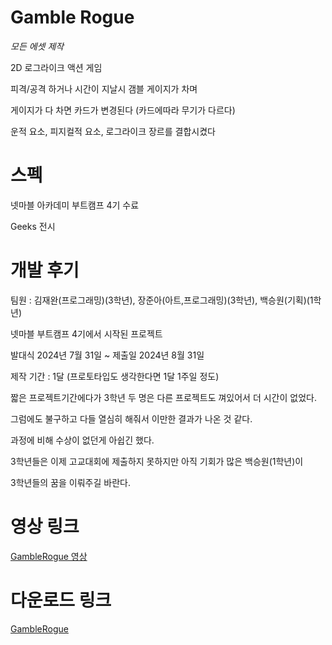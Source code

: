 # Gamble Rogue
*모든 에셋 제작*

2D 로그라이크 액션 게임

피격/공격 하거나 시간이 지날시 갬블 게이지가 차며

게이지가 다 차면 카드가 변경된다 (카드에따라 무기가 다르다)

운적 요소, 피지컬적 요소, 로그라이크 장르를 결합시켰다

# 스펙
넷마블 아카데미 부트캠프 4기 수료

Geeks 전시

# 개발 후기
팀원 : 김재완(프로그래밍)(3학년), 장준아(아트,프로그래밍)(3학년), 백승원(기획)(1학년)

넷마블 부트캠프 4기에서 시작된 프로젝트

발대식 2024년 7월 31일 ~ 제출일 2024년 8월 31일

제작 기간 : 1달 (프로토타입도 생각한다면 1달 1주일 정도)

짧은 프로젝트기간에다가 3학년 두 명은 다른 프로젝트도 껴있어서 더 시간이 없었다.

그럼에도 불구하고 다들 열심히 해줘서 이만한 결과가 나온 것 같다.

과정에 비해 수상이 없던게 아쉽긴 했다.

3학년들은 이제 고교대회에 제출하지 못하지만 아직 기회가 많은 백승원(1학년)이

3학년들의 꿈을 이뤄주길 바란다.


# 영상 링크
[GambleRogue 영상](https://youtu.be/pKVwcaDOut8?si=T9mzjs38-mvlHFwS)


# 다운로드 링크
[GambleRogue](https://m.onestore.co.kr/ko-kr/web/apps/appsDetail/spec.omp?prodId=0000779105)
